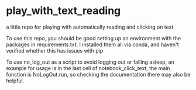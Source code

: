 # play_with_text_reading
a little repo for playing with automatically reading and clicking on text

To use this repo, you should be good setting up an environment with the packages in requirements.txt. I installed them all via conda, and haven't verified whether this has issues with pip

To use no_log_out as a script to avoid logging out or falling asleep, an example for usage is in the last cell of notebook_click_text, the main function is NoLogOut.run, so checking the documentation there may also be helpful.
